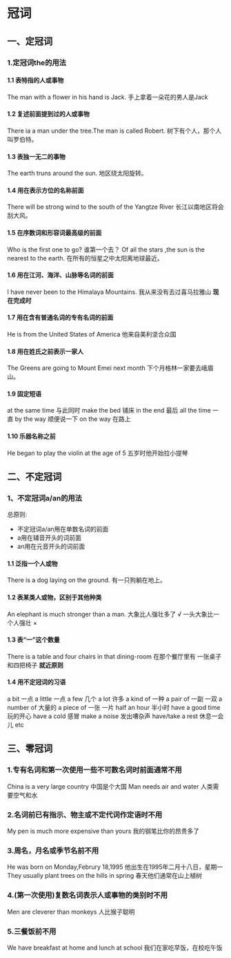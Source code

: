 #  冠词
## 一、定冠词
### 1.定冠词the的用法
#### 1.1 表特指的人或事物
The man with a flower in his hand is Jack.
手上拿着一朵花的男人是Jack
#### 1.2 复述前面提到过的人或事物
There ia a man under the tree.The man is called Robert.
树下有个人，那个人叫罗伯特。
#### 1.3 表独一无二的事物
The earth truns around the sun.
地区绕太阳旋转。
#### 1.4 用在表示方位的名称前面
There will be strong wind to the south of the Yangtze River
长江以南地区将会刮大风。
#### 1.5 在序数词和形容词最高级的前面
Who is the first one to go?
谁第一个去？
Of all the stars ,the sun is the nearest to the earth.
在所有的恒星之中太阳离地球最近。
#### 1.6 用在江河、海洋、山脉等名词的前面
I have never been to the Himalaya Mountains.
我从来没有去过喜马拉雅山
**现在完成时**
#### 1.7 用在含有普通名词的专有名词的前面
He is from the United States of  America
他来自美利坚合众国
#### 1.8 用在姓氏之前表示一家人
The  Greens are going to Mount Emei next month
下个月格林一家要去峨眉山。
#### 1.9 固定短语
at the same time 与此同时
make the bed 铺床
in the end  最后
all  the time 一直
by the way  顺便说一下
on the way  在路上
#### 1.10 乐器名称之前
He  began to play the violin at the age of 5
五岁时他开始拉小提琴
## 二、不定冠词
### 1、不定冠词a/an的用法
总原则:
- 不定冠词a/an用在单数名词的前面
- a用在辅音开头的词前面
- an用在元音开头的词前面
#### 1.1 泛指一个人或物
There is a dog laying on the ground.
有一只狗躺在地上。
#### 1.2 表某类人或物，区别于其他种类
An elephant is much stronger than a man.
大象比人强壮多了 √
一头大象比一个人强壮 ×
#### 1.3 表“一”这个数量
There is a table and four chairs in that dining-room
在那个餐厅里有 一张桌子和四把椅子
**就近原则**
#### 1.4 用不定冠词的习语
a bit 一点
a little  一点
a few  几个
a lot 许多
a kind of 一种
a pair of 一副 一双
a number of 大量的
a piece of 一张 一片
half an hour  半小时
have a good time  玩的开心
have a cold 感冒
make a noise 发出嘈杂声
have/take a rest 休息一会儿
etc
## 三、零冠词
### 1.专有名词和第一次使用一些不可数名词时前面通常不用
China is a very large country
中国是个大国
Man needs air and water
人类需要空气和水
### 2.名词前已有指示、物主或不定代词作定语时不用
My pen is much more expensive than yours
我的钢笔比你的昂贵多了
### 3.周名，月名或季节名前不用
He was born on Monday,Februry 18,1995
他出生在1995年二月十八日，星期一
They usually plant trees on the hills in spring
春天他们通常在山上植树
### 4.(第一次使用)复数名词表示人或事物的类别时不用
Men are cleverer than monkeys
人比猴子聪明
### 5.三餐饭前不用
We have breakfast at home and lunch at school
我们在家吃早饭，在校吃午饭